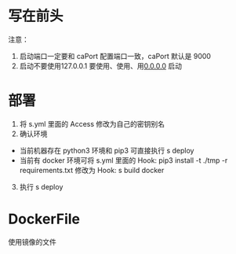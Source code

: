 # 写在前头

注意：
1. 启动端口一定要和 caPort 配置端口一致，caPort 默认是 9000
2. 启动不要使用127.0.0.1 要使用、使用、用[0.0.0.0](https://help.aliyun.com/document_detail/132044.html#title-gor-w3v-hee) 启动


# 部署

1. 将 s.yml 里面的 Access 修改为自己的密钥别名
2. 确认环境
- 当前机器存在 python3 环境和 pip3 可直接执行 s deploy
- 当前有 docker 环境可将 s.yml 里面的 Hook: pip3 install -t ./tmp -r requirements.txt 修改为 Hook: s build docker
3. 执行 s deploy

# DockerFile

使用镜像的文件
